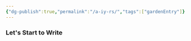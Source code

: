```yaml
---
{"dg-publish":true,"permalink":"/a-iy-rs/","tags":["gardenEntry"]}
---
```



### Let's Start to Write

